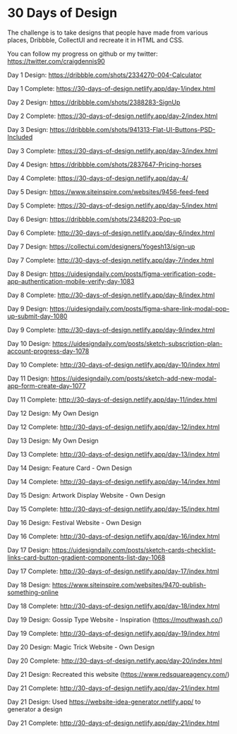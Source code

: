 # 30 Days of Design

The challenge is to take designs that people have made from various places, Dribbble, CollectUI and recreate it in HTML and CSS.

You can follow my progress on github or my twitter: https://twitter.com/craigdennis90


Day 1 Design: https://dribbble.com/shots/2334270-004-Calculator

Day 1 Complete: https://30-days-of-design.netlify.app/day-1/index.html

Day 2 Design: https://dribbble.com/shots/2388283-SignUp

Day 2 Complete: https://30-days-of-design.netlify.app/day-2/index.html

Day 3 Design: https://dribbble.com/shots/941313-Flat-UI-Buttons-PSD-Included

Day 3 Complete: https://30-days-of-design.netlify.app/day-3/index.html

Day 4 Design: https://dribbble.com/shots/2837647-Pricing-horses

Day 4 Complete: https://30-days-of-design.netlify.app/day-4/

Day 5 Design: https://www.siteinspire.com/websites/9456-feed-feed

Day 5 Complete: https://30-days-of-design.netlify.app/day-5/index.html

Day 6 Design: https://dribbble.com/shots/2348203-Pop-up

Day 6 Complete: http://30-days-of-design.netlify.app/day-6/index.html

Day 7 Design: https://collectui.com/designers/Yogesh13/sign-up

Day 7 Complete: http://30-days-of-design.netlify.app/day-7/index.html

Day 8 Design: https://uidesigndaily.com/posts/figma-verification-code-app-authentication-mobile-verify-day-1083

Day 8 Complete: http://30-days-of-design.netlify.app/day-8/index.html

Day 9 Design: https://uidesigndaily.com/posts/figma-share-link-modal-pop-up-submit-day-1080

Day 9 Complete: http://30-days-of-design.netlify.app/day-9/index.html

Day 10 Design: https://uidesigndaily.com/posts/sketch-subscription-plan-account-progress-day-1078

Day 10 Complete: http://30-days-of-design.netlify.app/day-10/index.html

Day 11 Design: 
https://uidesigndaily.com/posts/sketch-add-new-modal-app-form-create-day-1077

Day 11 Complete:  http://30-days-of-design.netlify.app/day-11/index.html

Day 12 Design: My Own Design

Day 12 Complete: http://30-days-of-design.netlify.app/day-12/index.html

Day 13 Design: My Own Design

Day 13 Complete: http://30-days-of-design.netlify.app/day-13/index.html

Day 14 Design: Feature Card - Own Design

Day 14 Complete: http://30-days-of-design.netlify.app/day-14/index.html

Day 15 Design: Artwork Display Website - Own Design

Day 15 Complete: http://30-days-of-design.netlify.app/day-15/index.html

Day 16 Design: Festival Website - Own Design

Day 16 Complete: http://30-days-of-design.netlify.app/day-16/index.html

Day 17 Design: https://uidesigndaily.com/posts/sketch-cards-checklist-links-card-button-gradient-components-list-day-1068

Day 17 Complete: http://30-days-of-design.netlify.app/day-17/index.html

Day 18 Design: https://www.siteinspire.com/websites/9470-publish-something-online

Day 18 Complete: http://30-days-of-design.netlify.app/day-18/index.html

Day 19 Design: Gossip Type Website - Inspiration (https://mouthwash.co/)

Day 19 Complete: http://30-days-of-design.netlify.app/day-19/index.html

Day 20 Design: Magic Trick Website - Own Design

Day 20 Complete: http://30-days-of-design.netlify.app/day-20/index.html

Day 21 Design: Recreated this website (https://www.redsquareagency.com/)

Day 21 Complete: http://30-days-of-design.netlify.app/day-21/index.html

Day 21 Design: Used https://website-idea-generator.netlify.app/ to generator a design

Day 21 Complete: http://30-days-of-design.netlify.app/day-21/index.html






